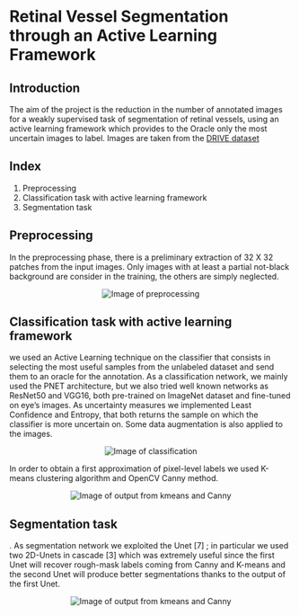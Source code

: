 # Retinal Vessel Segmentation through an Active Learning Framework

## Introduction
The aim of the project is the reduction in the number of annotated images for a weakly supervised task of segmentation of retinal vessels, using an active learning framework which provides to the Oracle only the most uncertain images to label.
Images are taken from the [DRIVE dataset](https://paperswithcode.com/dataset/drive)

## Index
1. Preprocessing
2. Classification task with active learning framework
3. Segmentation task

## Preprocessing 
In the preprocessing phase, there is a preliminary extraction of 32 X 32 patches from the input images. Only images with at least a partial not-black background are consider in the training, the others are simply neglected.
<p align="center">
  <img src="" alt="Image of preprocessing"/>
</p> 

## Classification task with active learning framework
we used an Active Learning technique on the classifier that consists in selecting the most useful samples from the unlabeled dataset and send them to an oracle for the annotation.
As a classification network, we mainly used the PNET architecture, but we also tried well known networks as ResNet50 and VGG16, both pre-trained on ImageNet dataset and fine-tuned on eye’s images.
As uncertainty measures we implemented Least Confidence and Entropy, that both returns the sample on which the classifier
is more uncertain on.
Some data augmentation is also applied to the images.
<p align="center">
  <img src="" alt="Image of classification"/>
</p> 

In order to obtain a first approximation of pixel-level labels we used K-means clustering algorithm and OpenCV Canny method.
<p align="center">
  <img src="" alt="Image of output from kmeans and Canny"/>
</p> 

## Segmentation task
. As segmentation network we exploited the Unet [7] ;
in particular we used two 2D-Unets in cascade [3] which was extremely useful since the first Unet will recover rough-mask
labels coming from Canny and K-means and the second Unet will produce better segmentations thanks to the output of the
first Unet.

<p align="center">
  <img src="" alt="Image of output from kmeans and Canny"/>
</p> 
